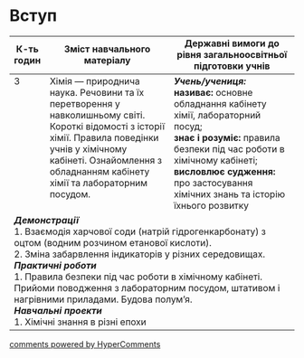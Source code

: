 <div id="hypercomments_widget" class="js-hypercomments-widget invisible"></div>

# Вступ

<table>
  <tr>
    <td width="10%" align="center"><b>К-ть годин</b></td>
    <td width="45%" align="center"><b>Зміст навчального матеріалу</b></td>
    <td width="45%" align="center"><b>Державні вимоги до рівня загальноосвітньої підготовки учнів</b></td>
  </tr>
<tbody>
  <tr>
<td width="10%" style="vertical-align:top !important;">3</td>
    <td width="45%" style="vertical-align:top !important;">
Хімія — природнича наука. Речовини та їх перетворення у навколишньому світі.<br>
Короткі відомості з історії хімії. Правила поведінки учнів у хімічному кабінеті. Ознайомлення з обладнанням кабінету хімії та лабораторним посудом.
</td>
    <td width="45%" style="vertical-align:top !important;">
<i><b>Учень/учениця:</b></i><br>
<b>називає:</b> основне обладнання кабінету хімії, лабораторний посуд; <br>
<b>знає і розуміє:</b> правила безпеки під час роботи в хімічному кабінеті; <br>
<b>висловлює судження:</b> про застосування хімічних знань та історію їхнього розвитку</td>
  </tr>
    <tr>
    <td width="45%" style="vertical-align:top !important;" colspan="3">
<b><i>Демонстрації</i></b><br>
1.  Взаємодія харчової соди (натрій гідрогенкарбонату) з оцтом (водним розчином етанової кислоти).<br> 
2.  Зміна забарвлення індикаторів у різних середовищах.<br> 
<b><i>Практичні роботи</i></b><br>
1.  Правила безпеки під час роботи в хімічному кабінеті. Прийоми поводження з лабораторним посудом, штативом і нагрівними приладами. Будова полум’я.<br>
<b><i>Навчальні проекти</i></b><br>
1. Хімічні знання в різні епохи
</td>
  </tr>
</tbody>
</table>

<div class="js-hypercomments-container">
<a href="http://hypercomments.com" class="hc-link" title="comments widget">comments powered by HyperComments</a>
</div>